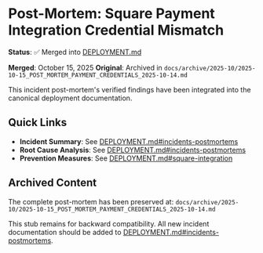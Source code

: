 # Post-Mortem: Square Payment Integration Credential Mismatch

**Status**: ✅ Merged into [DEPLOYMENT.md](./DEPLOYMENT.md#incidents-postmortems)

**Merged**: October 15, 2025
**Original**: Archived in `docs/archive/2025-10/2025-10-15_POST_MORTEM_PAYMENT_CREDENTIALS_2025-10-14.md`

This incident post-mortem's verified findings have been integrated into the canonical deployment documentation.

## Quick Links

- **Incident Summary**: See [DEPLOYMENT.md#incidents-postmortems](./DEPLOYMENT.md#incidents-postmortems)
- **Root Cause Analysis**: See [DEPLOYMENT.md#incidents-postmortems](./DEPLOYMENT.md#incidents-postmortems)
- **Prevention Measures**: See [DEPLOYMENT.md#square-integration](./DEPLOYMENT.md#square-integration)

## Archived Content

The complete post-mortem has been preserved at:
`docs/archive/2025-10/2025-10-15_POST_MORTEM_PAYMENT_CREDENTIALS_2025-10-14.md`

This stub remains for backward compatibility. All new incident documentation should be added to [DEPLOYMENT.md#incidents-postmortems](./DEPLOYMENT.md#incidents-postmortems).
